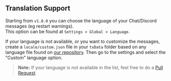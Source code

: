 ## Translation Support
Starting from `v1.8.0` you can choose the language of your Chat/Discord messages (eg restart warnings).  
This option can be found at `Settings > Global > Language`.  
  
If your language is not available, or you want to customize the messages, create a `locale/custom.json` file in your `txData` folder based on any language file found on [our repository](https://github.com/tabarra/txAdmin/tree/master/locale). Then go to the settings and select the "Custom" language option.  
  

> **Note:** If your language is not available in the list, feel free to do a [Pull Request](https://github.com/tabarra/txAdmin/pulls).

